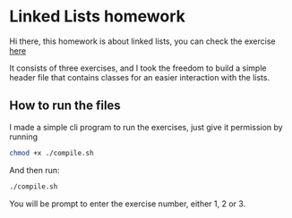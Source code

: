 # Linked Lists homework

Hi there, this homework is about linked lists, you can check the exercise [here](./exercise.md)

It consists of three exercises, and I took the freedom to build a simple header file that contains classes for an easier interaction with the lists.

## How to run the files

I made a simple cli program to run the exercises, just give it permission by running

```bash
chmod +x ./compile.sh
```

And then run:

```bash
./compile.sh
```

You will be prompt to enter the exercise number, either 1, 2 or 3.
